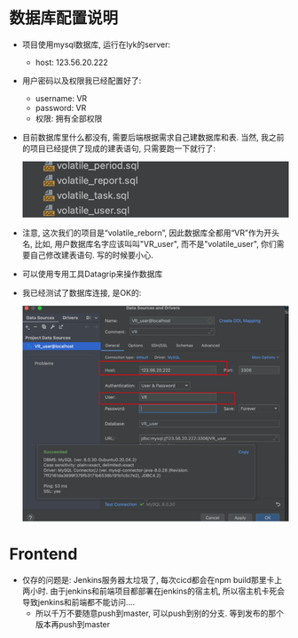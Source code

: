 # 数据库配置说明

* 项目使用mysql数据库, 运行在lyk的server:

  * host: 123.56.20.222

* 用户密码以及权限我已经配置好了:

  * username: VR
  * password: VR
  * 权限: 拥有全部权限

* 目前数据库里什么都没有, 需要后端根据需求自己建数据库和表. 当然, 我之前的项目已经提供了现成的建表语句, 只需要跑一下就行了:

  ![image-20220930230102774](./assets/建表语句.png)

* 注意, 这次我们的项目是“volatile_reborn”, 因此数据库全都用“VR”作为开头名, 比如, 用户数据库名字应该叫叫"VR_user", 而不是"volatile_user", 你们需要自己修改建表语句. 写的时候要小心.

* 可以使用专用工具Datagrip来操作数据库

* 我已经测试了数据库连接, 是OK的:

  ![image-20220930230242925](./assets/数据库连接成功.png)

# Frontend

* 仅存的问题是: Jenkins服务器太垃圾了, 每次cicd都会在npm build那里卡上两小时. 由于jenkins和前端项目都部署在jenkins的宿主机, 所以宿主机卡死会导致jenkins和前端都不能访问....
  * 所以千万不要随意push到master, 可以push到别的分支. 等到发布的那个版本再push到master